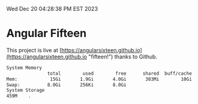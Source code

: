 Wed Dec 20 04:28:38 PM EST 2023

# Angular Fifteen


This project is live at [https://angularsixteen.github.io](https://angularsixteen.github.io "fifteen!") thanks to Github.

```bash
System Memory
               total        used        free      shared  buff/cache   available
Mem:            15Gi       1.9Gi       4.0Gi       303Mi        10Gi        13Gi
Swap:          8.0Gi       256Ki       8.0Gi
System Storage
459M	.
```
```bash
